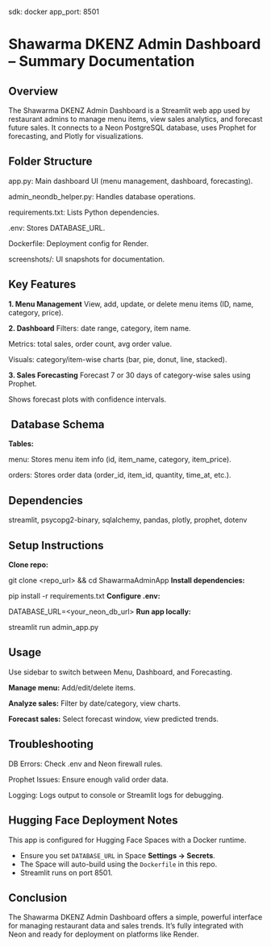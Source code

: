 sdk: docker
app_port: 8501
# Shawarma DKENZ Admin Dashboard – Summary Documentation

## Overview

The Shawarma DKENZ Admin Dashboard is a Streamlit web app used by restaurant admins to manage menu items, view sales analytics, and forecast future sales. It connects to a Neon PostgreSQL database, uses Prophet for forecasting, and Plotly for visualizations.

## Folder Structure

app.py: Main dashboard UI (menu management, dashboard, forecasting).

admin_neondb_helper.py: Handles database operations.

requirements.txt: Lists Python dependencies.

.env: Stores DATABASE_URL.

Dockerfile: Deployment config for Render.

screenshots/: UI snapshots for documentation.

## Key Features

**1. Menu Management**
View, add, update, or delete menu items (ID, name, category, price).

**2. Dashboard**
Filters: date range, category, item name.

Metrics: total sales, order count, avg order value.

Visuals: category/item-wise charts (bar, pie, donut, line, stacked).

**3. Sales Forecasting**
Forecast 7 or 30 days of category-wise sales using Prophet.

Shows forecast plots with confidence intervals.

## ️ Database Schema

**Tables:**

menu: Stores menu item info (id, item_name, category, item_price).

orders: Stores order data (order_id, item_id, quantity, time_at, etc.).

## Dependencies

streamlit, psycopg2-binary, sqlalchemy, pandas, plotly, prophet, dotenv

## Setup Instructions
**Clone repo:**

git clone <repo_url> && cd ShawarmaAdminApp
**Install dependencies:**

pip install -r requirements.txt
**Configure .env:**

DATABASE_URL=<your_neon_db_url>
**Run app locally:**

streamlit run admin_app.py

## Usage

Use sidebar to switch between Menu, Dashboard, and Forecasting.

**Manage menu:** Add/edit/delete items.

**Analyze sales:** Filter by date/category, view charts.

**Forecast sales:** Select forecast window, view predicted trends.

##  Troubleshooting

DB Errors: Check .env and Neon firewall rules.

Prophet Issues: Ensure enough valid order data.

Logging: Logs output to console or Streamlit logs for debugging.

## Hugging Face Deployment Notes
This app is configured for Hugging Face Spaces with a Docker runtime.  
- Ensure you set `DATABASE_URL` in Space **Settings → Secrets**.  
- The Space will auto-build using the `Dockerfile` in this repo.  
- Streamlit runs on port 8501.
## Conclusion

The Shawarma DKENZ Admin Dashboard offers a simple, powerful interface for managing restaurant data and sales trends. It’s fully integrated with Neon and ready for deployment on platforms like Render.

